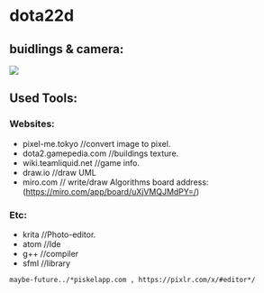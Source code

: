 # dota22d
## buidlings & camera:
<img src=https://github.com/cppXP/dota2d/tree/master/docs/screenshots/screenlower.png/>

## Used Tools:
### Websites:
- pixel-me.tokyo //convert image to pixel.
- dota2.gamepedia.com //buildings texture.
- wiki.teamliquid.net //game info.
- draw.io //draw UML
- miro.com // write/draw Algorithms board address: (https://miro.com/app/board/uXjVMQJMdPY=/)

### Etc:
- krita //Photo-editor.
- atom //Ide
- g++ //compiler
- sfml //library


` maybe-future../*piskelapp.com , https://pixlr.com/x/#editor*/ `
